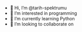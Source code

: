 - 👋 Hi, I’m @tarih-spektrumu
- 👀 I’m interested in programming
- 🌱 I’m currently learning Python
- 💞️ I’m looking to collaborate on 

